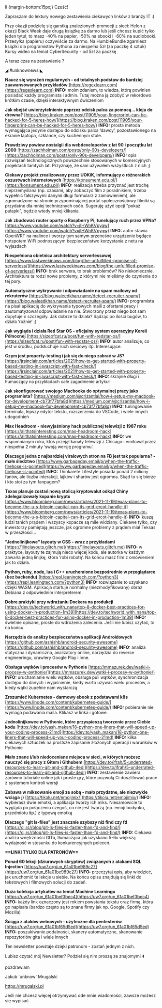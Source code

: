 li {margin-bottom:15px;}
Cześć!

Zapraszam do lektury nowego zestawienia ciekawych linków z branży IT :)

 

Przy okazji podzielę się garstką znalezionych promocji z sieci:
Helon z okazji Black Week daje drugą książkę za darmo lub jeśli chcesz kupić tylko jeden tytuł, to masz -40% na papier, -50% na ebooki i -60% na audiobooki. Przesyłka (papieru) oczywiście za darmo.
Na HumbleBundle zgarniesz książki dla programistów Pythona za niespełna 5zł (za paczkę 4 sztuk)
Kursy wideo na temat CyberSecurity - od 5zł za paczkę
 

A teraz czas na zestawienie ?

 

◢ #unknownews ◣

**Naucz się wyrażeń regularnych - od totalnych podstaw do bardziej zaawansowanych przykładów**
[https://regexlearn.com](https://regexlearn.com)
**INFO:** moim zdaniem, to wiedza, którą powinien posiadać każdy programista i admin. Tutaj można ją zdobyć w rekordowo krótkim czasie, dzięki interaktywnym ćwiczeniom

**Jak obejść uwierzytelnienie poprzez odcisk palca za pomocą... kleju do drewna?**
[https://blog.kraken.com/post/11905/your-fingerprint-can-be-hacked-for-5-heres-how/](https://blog.kraken.com/post/11905/your-fingerprint-can-be-hacked-for-5-heres-how/)
**INFO:** prosta metoda wymagająca jedynie dostępu do odcisku palca &lsquo;dawcy&rsquo;, pozostawionego na ekranie laptopa, szklance, czy kuchennym stole.

**Prawdziwy powiew nostalgii dla webdeveloperów z lat 90 i początku lat 2000**
[https://zachholman.com/posts/only-90s-developers/](https://zachholman.com/posts/only-90s-developers/)
**INFO:** opis rozwiązań technologicznych powszechnie stosowanych w komercyjnych projektach tamtych lat. Przyznaję, że sam używałem wszystkich z nich ;)

**Ciekawy projekt zrealizowany przez UOKiK, informujący o różnorakich oszustwach internetowych**
[https://konsument.edu.pl/](https://konsument.edu.pl/)
**INFO:** realizacja trzeba przyznać jest trochę nieprzemyślana (np. czasami, aby zobaczyć film z poradnikiem, trzeba wypełnić fałszywymi danymi długi formularz z zamówieniem), ale zgromadzone na stronie przypominającej portal społecznościowy filmiki są przydatne dla mniej technicznych osób. Sugeruję użyć opcji "pokaż pułapki", będzie wtedy mniej klikania.

**Jak zbudować router oparty o Raspberry Pi, tunelujący ruch przez VPNa?**
[https://www.youtube.com/watch?v=jlHWnKVpygw](https://www.youtube.com/watch?v=jlHWnKVpygw)
**INFO:** autor stawia OpenWRT na malince i tworzy tym samym przenośne urządzenie będące hotspotem WiFi podnoszącym bezpieczeństwo korzystania z netu na wyjazdach

**Niespełniona obietnica architektury serverlessowej**
[https://www.lastweekinaws.com/blog/the-unfulfilled-promise-of-serverless/](https://www.lastweekinaws.com/blog/the-unfulfilled-promise-of-serverless/)
**INFO:** brak serwera, to brak problemów? No niekoniecznie. Architektura ta rodzi nowe problemy, z którymi nie mieliśmy do czynienia do tej pory.

**Automatyczne wykrywanie i odpowiadanie na spam mailowy od rekruterów**
[https://blog.waleedkhan.name/detect-recruiter-spam/](https://blog.waleedkhan.name/detect-recruiter-spam/)
**INFO:** programista na pisał aplikację do wykrywania typowych maili z ofertami pracy i zautomatyzował odpowiadanie na nie. Stworzony przez niego bot sam dopytuje o szczegóły. Jak dobrze to działa? Sądząc po ilości bugów, to działa &lsquo;różnie&rsquo; ;)

**Jak wygląda i działa Red Star OS - oficjalny system operacyjny Koreii Północnej**
[https://sizeofcat.ru/post/fun-with-redstar-os/](https://sizeofcat.ru/post/fun-with-redstar-os/)
**INFO:** autor analizuje, co jest w środku, podsłuchuje ruch sieciowy itp. Interesujące.

**Czym jest property-testing i jak się do niego zabrać w JS?**
[https://jrsinclair.com/articles/2021/how-to-get-started-with-property-based-testing-in-javascript-with-fast-check/](https://jrsinclair.com/articles/2021/how-to-get-started-with-property-based-testing-in-javascript-with-fast-check/)
**INFO:** skrajnie długi i tłumaczący na przykładach całe zagadnienie artykuł

**Jak skonfigurować swojego Macbooka do optymalnej pracy jako programista?**
[https://medium.com/@crizantlai/how-i-setup-my-macbook-for-development-cb73f77bfa8d](https://medium.com/@crizantlai/how-i-setup-my-macbook-for-development-cb73f77bfa8d)
**INFO:** tuningowanie terminala, lepszy edytor tekstu, rozszerzenia do VSCode, i wiele innych udogodnień

**Max Headroom - niewyjaśniony hack publicznej telewizji z 1987 roku**
[https://allthatsinteresting.com/max-headroom-hack](https://allthatsinteresting.com/max-headroom-hack)
**INFO:** we wspomnianym roku, ktoś przejął kanały telewizji z Chicago i emitował przez niespełna 2 minuty &lsquo;swoją wersję programu&rsquo;.

**Dlaczego jedna z najbardziej viralowych stron na FB jest tak popularna? - małe śledztwo**
[https://www.garbageday.email/p/when-the-traffic-firehose-is-pointed](https://www.garbageday.email/p/when-the-traffic-firehose-is-pointed)
**INFO:** Thinkarete Lifestyle posiada ponad 2 miliony fanów, ale liczba interakcji, lajków i sharów jest ogromna. Skąd to się bierze i kto stoi za tym fanpagem?

**Texas planuje zostań nową stolicą kryptowalut odkąd Chiny zdelegalizowały kopanie krypto**
[https://www.bloomberg.com/news/articles/2021-11-19/texas-plans-to-become-the-u-s-bitcoin-capital-can-its-grid-ercot-handle-it](https://www.bloomberg.com/news/articles/2021-11-19/texas-plans-to-become-the-u-s-bitcoin-capital-can-its-grid-ercot-handle-it)
**INFO:** kuszą ludzi tanich prądem i wszyscy kopacze są mile widziany. Ciekawe tylko, czy inwestorzy pamiętają jeszcze, jak ogromne problemy z prądem miał Teksas w przeszłości...

**"Jednolinijkowe" layouty w CSS - wraz z przykładami**
[https://1linelayouts.glitch.me](https://1linelayouts.glitch.me)
**INFO:** w praktyce, layouty te zajmują nieco więcej kodu, ale autorka w każdym zawarła jedną linijkę, która &lsquo;robi robotę&rsquo;. Na końcu masz film z omówieniem jak to działa.

**Python, ruby, node, lua i C++ uruchomione bezpośrednio w przeglądarce (bez backendu)**
[https://repl.leaningtech.com/?python3](https://repl.leaningtech.com/?python3)
**INFO:** rozwiązanie to uzyskano dzięki WASM. Aplikacja startuje normalny (niezmodyfikowany) obraz Debiana z odpowiednim interpreterem.

**Dobre praktyki przy wdrażaniu Dockera na produkcji**
[https://dev.to/techworld_with_nana/top-8-docker-best-practices-for-using-docker-in-production-1m39](https://dev.to/techworld_with_nana/top-8-docker-best-practices-for-using-docker-in-production-1m39)
**INFO:** świetnie opisane, proste do wdrożenia zalecenia. Jeśli nie lubisz czytać, to na końcu

**Narzędzia do analizy bezpieczeństwa aplikacji Androidowych**
[https://github.com/ashishb/android-security-awesome](https://github.com/ashishb/android-security-awesome)
**INFO:** analiza statyczna i dynamiczna, analizatory online, narzędzia do reverse engineeringu, crawlery Google Play i inne.

**Obsługa wątków i procesów w Pythonie**
[https://mmazurek.dev/watki-i-procesy-w-pythonie/](https://mmazurek.dev/watki-i-procesy-w-pythonie/)
**INFO:** uruchamianie wielu wątków, obsługa puli wątków, synchronizacja dostępu do danych i wyjaśnienie, kiedy warto używać wielu procesów, a kiedy wątki zupełnie nam wystarczą

**Zrozumieć Kubernetes - darmowy ebook z podstawami k8s**
[https://www.linode.com/content/kubernetes-guide/](https://www.linode.com/content/kubernetes-guide/)
**INFO:** pobieranie nie wymaga podawania maila. Klikasz w linka i gotowe.

**Jednolinijkowce w Pythonie, które przyspieszą tworzenie przez Ciebie kodu**
[https://dev.to/yash_makan/18-python-one-liners-that-will-speed-up-your-coding-process-21md](https://dev.to/yash_makan/18-python-one-liners-that-will-speed-up-your-coding-process-21md)
**INFO:** kilka ciekawych sztuczek na prostsze zapisanie złożonych operacji i warunków w Pythonie

**Mało znane i/lub niedoceniane miejsca w sieci, w których możesz nauczyć się pracy z Gitem i Githubem**
[https://dev.to/ifrah/5-underrated-resources-to-learn-git-and-github-4edi](https://dev.to/ifrah/5-underrated-resources-to-learn-git-and-github-4edi)
**INFO:** zestawienie zawiera zarówno tutoriale online jak i proste gry, które pozwolą Ci doszlifować prace z systemem kontroli wersji

**Zabawa w miksowanie emoji ze sobą - mało przydatne, ale niezwykle wciąga ;)**
[https://tikolu.net/emojimix/](https://tikolu.net/emojimix/)
**INFO:** wybierasz dwie emotki, a aplikacja tworzy ich miks. Niesamowicie to wygląda po połączeniu czegoś, co nie jest twarzą (np. emoji budynku, przedmiotu itp.) z typową emotką

**Dlaczego "git ls-files" jest znacznie szybszy niż find czy fd**
[https://cj.rs//blog/git-ls-files-is-faster-than-fd-and-find/](https://cj.rs//blog/git-ls-files-is-faster-than-fd-and-find/)
**INFO:** Ciekawa analiza wnętrzności GITa, tłumacząca jak uzyskano 5-6x większą wydajność w stosunku do konkurencyjnych poleceń.

**==LINKI TYLKO DLA PATRONÓW==**

**Ponad 60 lekcji (dziurawych skryptów) związanych z atakami SQL Injection**
[https://uw7.org/un_61a01be989c27](https://uw7.org/un_61a01be989c27)
**INFO:** przeczytaj opis, aby wiedzieć, jak uruchomić te lekcje u siebie. Na końcu opisu znajdują się linki do tekstowych i filmowych solucji do zadań.

**Duża kolekcja artykułów na temat Machine Learningu**
[https://uw7.org/un_61a01bef3bec4](https://uw7.org/un_61a01bef3bec4)
**INFO:** każdy link oznaczony jest rokiem powstania tekstu oraz firmą, która go napisała (bardzo często są to znane firmy jak np. Google, Spotify czy Mozilla)

**Ściąga z ataków webowych - użyteczne dla pentesterów**
[https://uw7.org/un_61a01bf65d5ed](https://uw7.org/un_61a01bf65d5ed)
**INFO:** poszukiwanie podatności, skanery automatyczne, skanowanie repozytoriów gita i wiele innych

 

Ten newsletter powstaje dzięki patronom - zostań jednym z nich.

 

Lubisz czytać mój Newsletter? Podziel się nim proszę ze znajomymi ⬇️ 

  

 
pozdrawiam

Jakub 'unknow' Mrugalski

https://mrugalski.pl

 
Jeśli nie chcesz więcej otrzymywać ode mnie wiadomości, zawsze możesz się wypisać.
